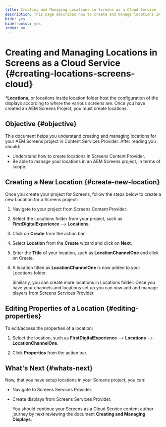 ```yaml
---
title: Creating and Managing Locations in Screens as a Cloud Service
description: This page describes how to create and manage locations in Screens as a Cloud Service.
hide: yes
hidefromtoc: yes
index: no
---
```


# Creating and Managing Locations in Screens as a Cloud Service {#creating-locations-screens-cloud}

***Locations**, or locations inside location folder host the configuration of the displays according to where the various screens are.
Once you have created an AEM Screens Project, you must create locations.

## Objective {#objective}

This document helps you understand creating and managing locations for your AEM Screens project in Content Services Provider. After reading you should:

* Understand how to create locations in Screens Content Provider.
* Be able to manage your locations in an AEM Screens project, in terms of scope.

## Creating a New Location {#create-new-location}

Once you create your project for Screens, follow the steps below to create a new Location for a Screens project:

1. Navigate to your project from Screens Content Provider.

1. Select the Locations folder from your project, such as **FirstDigitalExperience** --> **Locations**.

1. Click on **Create** from the action bar.

1. Select **Location** from the **Create** wizard and click on **Next**.

1. Enter the **Title** of your location, such as **LocationChannelOne** and click on Create.

1. A location titled as **LocationChannelOne** is now added to your Locations folder.

   Similarly, you can create more locations in Locations folder. Once you have your channels and locations set up you can now add and manage players from Screens Services Provider.


## Editing Properties of a Location {#editing-properties}

To edit/access the properties of a location:

1. Select the location, such as **FirstDigitalExperience** --> **Locations** --> **LocationChannelOne**.

1. Click **Properties** from the action bar.

## What's Next {#whats-next}

Now, that you have setup locations in your Screens project, you can:

* Navigate to Screens Services Provider.
* Create displays from Screens Services Provider.

  You should continue your Screens as a Cloud Service content author journey by next reviewing the document **Creating and Managing Displays**.